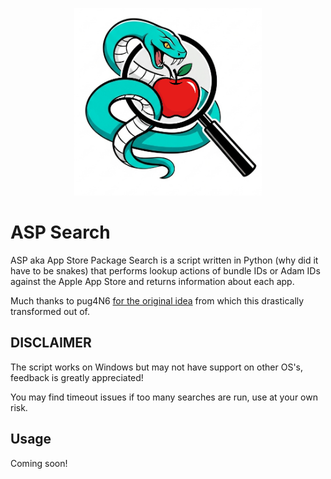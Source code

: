 <p align="center"><img src=https://github.com/stark4n6/ASP-Search/blob/main/assets/asp.png alt="ASP" width="300" height="300"></p>

# ASP Search
ASP aka App Store Package Search is a script written in Python (why did it have to be snakes) that performs lookup actions of bundle IDs or Adam IDs against the Apple App Store and returns information about each app.

Much thanks to pug4N6 [for the original idea](https://github.com/pug4N6/bundleID_lookup) from which this drastically transformed out of.

## DISCLAIMER
The script works on Windows but may not have support on other OS's, feedback is greatly appreciated!

You may find timeout issues if too many searches are run, use at your own risk.

## Usage
Coming soon!
